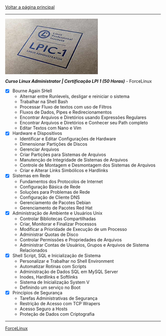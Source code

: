 [Voltar a página principal](index.md)

---

<img align="center" src="images/curso-lpi1.jpg" width="300 ">

***Curso Linux Administrator | Certificação LPI 1 (50 Horas)*** - ForceLinux

- [x] Bourne Again SHell
    * Alternar entre Runlevels, desligar e reiniciar o sistema
    * Trabalhar na Shell Bash
    * Processar Fluxo de textos com uso de Filtros
    * Fluxos de Dados, Pipes e Redirecionamentos
    * Encontrar Arquivos e Diretórios usando Expressões Regulares
    * Encontrar Arquivos e Diretórios e Conhecer seu Path completo
    * Editar Textos com Nano e Vim
- [x] Hardware e Dispositivos
    * Identificar e Editar Configurações de Hardware
    * Dimensionar Partições de Discos
    * Gerenciar Arquivos
    * Criar Partições para Sistemas de Arquivos
    * Manutenção de Integridade de Sistemas de Arquivos
    * Controle de Montagem e Desmontagem dos Sistemas de Arquivos
    * Criar e Alterar Links Simbólicos e Hardlinks
- [x] Sistemas em Rede
    * Fundamentos dos Protocolos de Internet
    * Configuração Básica de Rede
    * Soluções para Problemas de Rede
    * Configuração de Cliente DNS
    * Gerenciamento de Pacotes Debian
    * Gerenciamento de Pacotes Red Hat
- [x] Administração de Ambiente e Usuários Unix
    * Controlar Bibliotecas Compartilhadas
    * Criar, Monitorar e Finalizar Processos
    * Modificar a Prioridade de Execução de um Processo
    * Administrar Quotas de Disco
    * Controlar Permissões e Propriedades de Arquivos
    * Administrar Contas de Usuários, Grupos e Arquivos de Sistema Relacionados
- [x] Shell Script, SQL e Inicialização de Sistema
    * Personalizar e Trabalhar no Shell Environment
    * Automatizar Rotinas com Scripts
    * Administração de Dados SQL em MySQL Server
    * Inodes, Hardlinks e Softlinks
    * Sistema de Inicialização System V
    * Definindo um serviço no Boot
- [x] Princípios de Segurança
    * Tarefas Administrativas de Segurança
    * Restrição de Acesso com TCP Wrapers
    * Acesso Seguro a Hosts
    * Proteção de Dados com Criptografia

---

[ForceLinux](https://www.linuxforce.com.br/curso-linux/curso-engenheiro-linux)